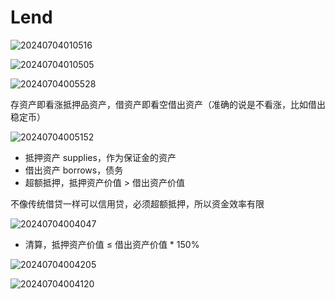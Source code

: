 # Lend

![20240704010516](https://image.zuoright.com/20240704010516.png)

![20240704010505](https://image.zuoright.com/20240704010505.png)

![20240704005528](https://image.zuoright.com/20240704005528.png)

存资产即看涨抵押品资产，借资产即看空借出资产（准确的说是不看涨，比如借出稳定币）

![20240704005152](https://image.zuoright.com/20240704005152.png)

- 抵押资产 supplies，作为保证金的资产
- 借出资产 borrows，债务
- 超额抵押，抵押资产价值 > 借出资产价值

不像传统借贷一样可以信用贷，必须超额抵押，所以资金效率有限

![20240704004047](https://image.zuoright.com/20240704004047.png)

- 清算，抵押资产价值 ≤ 借出资产价值 * 150%

![20240704004205](https://image.zuoright.com/20240704004205.png)

![20240704004120](https://image.zuoright.com/20240704004120.png)

